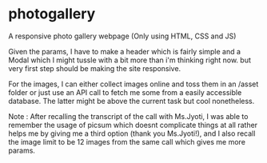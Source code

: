 # photogallery

A responsive photo gallery webpage (Only using HTML, CSS and JS)

Given the params, I have to make a header which is fairly simple and a Modal which I might tussle with a bit more than i'm thinking right now. but very first step should be making the site responsive. 

For the images, I can either collect images online and toss them in an /asset folder or just use an API call to fetch me some from a easily accessible database. 
The latter might be above the current task but cool nonetheless.

Note : After recalling the transcript of the call with Ms.Jyoti, I was able to remember the usage of picsum which doesnt complicate things at all rather helps me by giving me a third option (thank you Ms.Jyoti!), and I also recall the image limit to be 12 images from the same call which gives me more params. 
